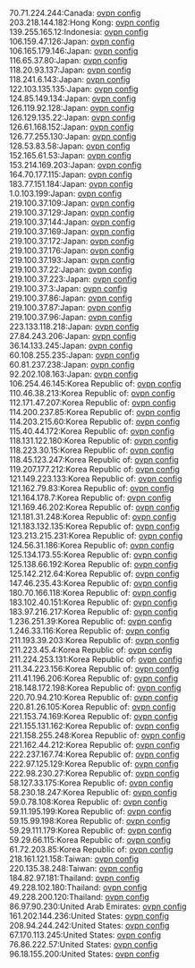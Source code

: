 70.71.224.244:Canada: [ovpn config](vpn/70_71_224_244.ovpn)  
203.218.144.182:Hong Kong: [ovpn config](vpn/203_218_144_182.ovpn)  
139.255.165.12:Indonesia: [ovpn config](vpn/139_255_165_12.ovpn)  
106.159.47.126:Japan: [ovpn config](vpn/106_159_47_126.ovpn)  
106.165.179.146:Japan: [ovpn config](vpn/106_165_179_146.ovpn)  
116.65.37.80:Japan: [ovpn config](vpn/116_65_37_80.ovpn)  
118.20.93.137:Japan: [ovpn config](vpn/118_20_93_137.ovpn)  
118.241.6.143:Japan: [ovpn config](vpn/118_241_6_143.ovpn)  
122.103.135.135:Japan: [ovpn config](vpn/122_103_135_135.ovpn)  
124.85.149.134:Japan: [ovpn config](vpn/124_85_149_134.ovpn)  
126.119.92.128:Japan: [ovpn config](vpn/126_119_92_128.ovpn)  
126.129.135.22:Japan: [ovpn config](vpn/126_129_135_22.ovpn)  
126.61.168.152:Japan: [ovpn config](vpn/126_61_168_152.ovpn)  
126.77.255.130:Japan: [ovpn config](vpn/126_77_255_130.ovpn)  
128.53.83.58:Japan: [ovpn config](vpn/128_53_83_58.ovpn)  
152.165.61.53:Japan: [ovpn config](vpn/152_165_61_53.ovpn)  
153.214.169.203:Japan: [ovpn config](vpn/153_214_169_203.ovpn)  
164.70.177.115:Japan: [ovpn config](vpn/164_70_177_115.ovpn)  
183.77.151.184:Japan: [ovpn config](vpn/183_77_151_184.ovpn)  
1.0.103.199:Japan: [ovpn config](vpn/1_0_103_199.ovpn)  
219.100.37.109:Japan: [ovpn config](vpn/219_100_37_109.ovpn)  
219.100.37.129:Japan: [ovpn config](vpn/219_100_37_129.ovpn)  
219.100.37.144:Japan: [ovpn config](vpn/219_100_37_144.ovpn)  
219.100.37.169:Japan: [ovpn config](vpn/219_100_37_169.ovpn)  
219.100.37.172:Japan: [ovpn config](vpn/219_100_37_172.ovpn)  
219.100.37.176:Japan: [ovpn config](vpn/219_100_37_176.ovpn)  
219.100.37.193:Japan: [ovpn config](vpn/219_100_37_193.ovpn)  
219.100.37.22:Japan: [ovpn config](vpn/219_100_37_22.ovpn)  
219.100.37.223:Japan: [ovpn config](vpn/219_100_37_223.ovpn)  
219.100.37.3:Japan: [ovpn config](vpn/219_100_37_3.ovpn)  
219.100.37.86:Japan: [ovpn config](vpn/219_100_37_86.ovpn)  
219.100.37.87:Japan: [ovpn config](vpn/219_100_37_87.ovpn)  
219.100.37.96:Japan: [ovpn config](vpn/219_100_37_96.ovpn)  
223.133.118.218:Japan: [ovpn config](vpn/223_133_118_218.ovpn)  
27.84.243.206:Japan: [ovpn config](vpn/27_84_243_206.ovpn)  
36.14.133.245:Japan: [ovpn config](vpn/36_14_133_245.ovpn)  
60.108.255.235:Japan: [ovpn config](vpn/60_108_255_235.ovpn)  
60.81.237.238:Japan: [ovpn config](vpn/60_81_237_238.ovpn)  
92.202.108.163:Japan: [ovpn config](vpn/92_202_108_163.ovpn)  
106.254.46.145:Korea Republic of: [ovpn config](vpn/106_254_46_145.ovpn)  
110.46.38.213:Korea Republic of: [ovpn config](vpn/110_46_38_213.ovpn)  
112.171.47.207:Korea Republic of: [ovpn config](vpn/112_171_47_207.ovpn)  
114.200.237.85:Korea Republic of: [ovpn config](vpn/114_200_237_85.ovpn)  
114.203.215.60:Korea Republic of: [ovpn config](vpn/114_203_215_60.ovpn)  
115.40.44.172:Korea Republic of: [ovpn config](vpn/115_40_44_172.ovpn)  
118.131.122.180:Korea Republic of: [ovpn config](vpn/118_131_122_180.ovpn)  
118.223.30.15:Korea Republic of: [ovpn config](vpn/118_223_30_15.ovpn)  
118.45.123.247:Korea Republic of: [ovpn config](vpn/118_45_123_247.ovpn)  
119.207.177.212:Korea Republic of: [ovpn config](vpn/119_207_177_212.ovpn)  
121.149.223.133:Korea Republic of: [ovpn config](vpn/121_149_223_133.ovpn)  
121.162.79.83:Korea Republic of: [ovpn config](vpn/121_162_79_83.ovpn)  
121.164.178.7:Korea Republic of: [ovpn config](vpn/121_164_178_7.ovpn)  
121.169.46.202:Korea Republic of: [ovpn config](vpn/121_169_46_202.ovpn)  
121.181.31.248:Korea Republic of: [ovpn config](vpn/121_181_31_248.ovpn)  
121.183.132.135:Korea Republic of: [ovpn config](vpn/121_183_132_135.ovpn)  
123.213.215.231:Korea Republic of: [ovpn config](vpn/123_213_215_231.ovpn)  
124.56.31.186:Korea Republic of: [ovpn config](vpn/124_56_31_186.ovpn)  
125.134.173.55:Korea Republic of: [ovpn config](vpn/125_134_173_55.ovpn)  
125.138.66.192:Korea Republic of: [ovpn config](vpn/125_138_66_192.ovpn)  
125.142.212.64:Korea Republic of: [ovpn config](vpn/125_142_212_64.ovpn)  
147.46.235.43:Korea Republic of: [ovpn config](vpn/147_46_235_43.ovpn)  
180.70.166.118:Korea Republic of: [ovpn config](vpn/180_70_166_118.ovpn)  
183.102.40.151:Korea Republic of: [ovpn config](vpn/183_102_40_151.ovpn)  
183.97.216.217:Korea Republic of: [ovpn config](vpn/183_97_216_217.ovpn)  
1.236.251.39:Korea Republic of: [ovpn config](vpn/1_236_251_39.ovpn)  
1.246.33.116:Korea Republic of: [ovpn config](vpn/1_246_33_116.ovpn)  
211.193.39.203:Korea Republic of: [ovpn config](vpn/211_193_39_203.ovpn)  
211.223.45.4:Korea Republic of: [ovpn config](vpn/211_223_45_4.ovpn)  
211.224.253.131:Korea Republic of: [ovpn config](vpn/211_224_253_131.ovpn)  
211.34.223.156:Korea Republic of: [ovpn config](vpn/211_34_223_156.ovpn)  
211.41.196.206:Korea Republic of: [ovpn config](vpn/211_41_196_206.ovpn)  
218.148.172.198:Korea Republic of: [ovpn config](vpn/218_148_172_198.ovpn)  
220.70.94.210:Korea Republic of: [ovpn config](vpn/220_70_94_210.ovpn)  
220.81.26.105:Korea Republic of: [ovpn config](vpn/220_81_26_105.ovpn)  
221.153.74.169:Korea Republic of: [ovpn config](vpn/221_153_74_169.ovpn)  
221.155.131.162:Korea Republic of: [ovpn config](vpn/221_155_131_162.ovpn)  
221.158.255.248:Korea Republic of: [ovpn config](vpn/221_158_255_248.ovpn)  
221.162.44.212:Korea Republic of: [ovpn config](vpn/221_162_44_212.ovpn)  
222.237.167.74:Korea Republic of: [ovpn config](vpn/222_237_167_74.ovpn)  
222.97.125.129:Korea Republic of: [ovpn config](vpn/222_97_125_129.ovpn)  
222.98.230.27:Korea Republic of: [ovpn config](vpn/222_98_230_27.ovpn)  
58.127.33.175:Korea Republic of: [ovpn config](vpn/58_127_33_175.ovpn)  
58.230.18.247:Korea Republic of: [ovpn config](vpn/58_230_18_247.ovpn)  
59.0.78.108:Korea Republic of: [ovpn config](vpn/59_0_78_108.ovpn)  
59.11.195.199:Korea Republic of: [ovpn config](vpn/59_11_195_199.ovpn)  
59.15.99.198:Korea Republic of: [ovpn config](vpn/59_15_99_198.ovpn)  
59.29.111.179:Korea Republic of: [ovpn config](vpn/59_29_111_179.ovpn)  
59.29.66.115:Korea Republic of: [ovpn config](vpn/59_29_66_115.ovpn)  
61.72.203.85:Korea Republic of: [ovpn config](vpn/61_72_203_85.ovpn)  
218.161.121.158:Taiwan: [ovpn config](vpn/218_161_121_158.ovpn)  
220.135.38.248:Taiwan: [ovpn config](vpn/220_135_38_248.ovpn)  
184.82.97.181:Thailand: [ovpn config](vpn/184_82_97_181.ovpn)  
49.228.102.180:Thailand: [ovpn config](vpn/49_228_102_180.ovpn)  
49.228.200.120:Thailand: [ovpn config](vpn/49_228_200_120.ovpn)  
86.97.90.230:United Arab Emirates: [ovpn config](vpn/86_97_90_230.ovpn)  
161.202.144.236:United States: [ovpn config](vpn/161_202_144_236.ovpn)  
208.94.244.242:United States: [ovpn config](vpn/208_94_244_242.ovpn)  
67.170.113.245:United States: [ovpn config](vpn/67_170_113_245.ovpn)  
76.86.222.57:United States: [ovpn config](vpn/76_86_222_57.ovpn)  
96.18.155.200:United States: [ovpn config](vpn/96_18_155_200.ovpn)  
